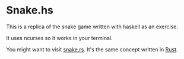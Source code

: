 # Snake.hs

This is a replica of the snake game written with haskell as an exercise.

It uses ncurses so it works in your terminal.

You might want to visit [snake.rs](https://github.com/alan-andrade/snake.rs).
It's the same concept written in
[Rust](https://github.com/rust-lang/rust).
